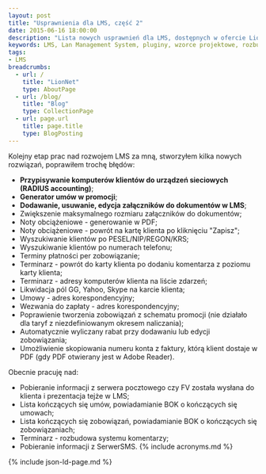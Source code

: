 ```yaml
---
layout: post
title: "Usprawnienia dla LMS, część 2"
date: 2015-06-16 18:00:00
description: "Lista nowych usprawnień dla LMS, dostępnych w ofercie LionNet, część 2"
keywords: LMS, Lan Management System, pluginy, wzorce projektowe, rozbudowa LMS, RADIUS accounting, załączniki do dokumentów w LMS, noty obciążeniowe w LMS, terminarz w LMS, wezwania do zapłaty, promocje w LMS
tags:
- LMS
breadcrumbs:
  - url: /
    title: "LionNet"
    type: AboutPage
  - url: /blog/
    title: "Blog"
    type: CollectionPage
  - url: page.url
    title: page.title
    type: BlogPosting
---
```


Kolejny etap prac nad rozwojem LMS za mną, stworzyłem kilka nowych rozwiązań, poprawiłem
trochę błędów:

 * **Przypisywanie komputerów klientów do urządzeń sieciowych (RADIUS accounting)**;
 * **Generator umów w promocji**;
 * **Dodawanie, usuwanie, edycja załączników do dokumentów w LMS**;
 * Zwiększenie maksymalnego rozmiaru załączników do dokumentów;
 * Noty obciążeniowe - generowanie w PDF;
 * Noty obciążeniowe - powrót na kartę klienta po kliknięciu "Zapisz";
 * Wyszukiwanie klientów po PESEL/NIP/REGON/KRS;
 * Wyszukiwanie klientów po numerach telefonu;
 * Terminy płatności per zobowiązanie;
 * Terminarz - powrót do karty klienta po dodaniu komentarza z poziomu karty klienta;
 * Terminarz - adresy komputerów klienta na liście zdarzeń;
 * Likwidacja pól GG, Yahoo, Skype na karcie klienta;
 * Umowy - adres korespondencyjny;
 * Wezwania do zapłaty - adres korespondencyjny;
 * Poprawienie tworzenia zobowiązań z schematu promocji (nie działało dla taryf z niezdefiniowanym okresem naliczania);
 * Automatycznie wyliczany rabat przy dodawaniu lub edycji zobowiązania;
 * Umożliwienie skopiowania numeru konta z faktury, którą klient dostaje w PDF (gdy PDF otwierany jest w Adobe Reader).


Obecnie pracuję nad:

 * Pobieranie informacji z serwera pocztowego czy FV została wysłana do klienta i prezentacja tejże w LMS;
 * Lista kończących się umów, powiadamianie BOK o kończących się umowach;
 * Lista kończących się zobowiązań, powiadamianie BOK o kończących się zobowiązaniach;
 * Terminarz - rozbudowa systemu komentarzy;
 * Pobieranie informacji z SerwerSMS.
{% include acronyms.md %}

{% include json-ld-page.md %}

